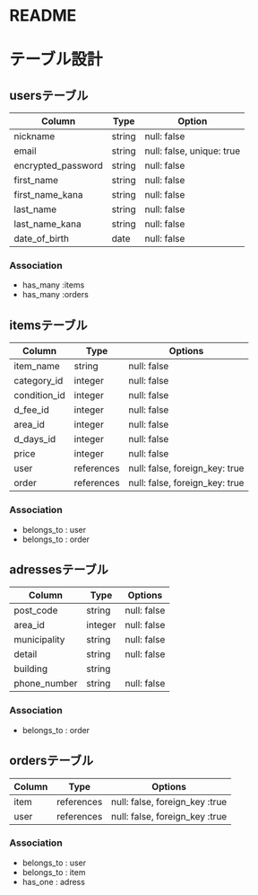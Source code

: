 # README

# テーブル設計
## usersテーブル
| Column             |  Type   | Option       |
| ------------------ | ------- | ------------ |
| nickname           | string  | null: false  |
| email              | string  | null: false, unique: true
| encrypted_password | string  | null: false  |
| first_name         | string  | null: false  |
| first_name_kana    | string  | null: false  |
| last_name          | string  | null: false  |
| last_name_kana     | string  | null: false  |
| date_of_birth      | date    | null: false  |
### Association
* has_many :items
* has_many :orders

## itemsテーブル
| Column      | Type     | Options     |
| ---------   | -------  | ----------- |
| item_name   | string   | null: false |
| category_id | integer  | null: false |
| condition_id| integer  | null: false |
| d_fee_id    | integer  | null: false |
| area_id     | integer  | null: false |
| d_days_id   | integer  | null: false |
| price       | integer  | null: false |
| user        |references| null: false, foreign_key: true
| order       |references| null: false, foreign_key: true
### Association
* belongs_to : user
* belongs_to : order

## adressesテーブル
| Column      | Type     | Options     |
| ---------   | -------  | ----------- |
| post_code   | string   | null: false |
| area_id     | integer  | null: false |
| municipality| string   | null: false |
| detail      | string   | null: false |
| building    | string   |             |
| phone_number| string   | null: false |
### Association
* belongs_to : order


## ordersテーブル
| Column     |Type       |Options     |
| -----------|---------  |------------|
| item       | references|null: false, foreign_key :true
| user       | references|null: false, foreign_key :true
### Association
* belongs_to : user
* belongs_to : item
* has_one : adress